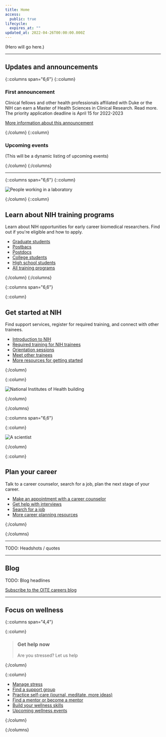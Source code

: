 ```yaml
---
title: Home
access:
  public: true
lifecycle:
  expires_at: ""
updated_at: 2022-04-26T00:00:00.000Z
---
```


(Hero will go here.)

---

## Updates and announcements

{::columns span="6,6"}
{::column}
### First announcement

Clinical fellows and other health professionals affiliated with Duke or the NIH can earn a Master of Health Sciences in Clinical Research. Read more. The priority application deadline is April 15 for 2022-2023

[More information about this announcement](#test)

{:/column}
{::column}

### Upcoming events

(This will be a dynamic listing of upcoming events)

{:/column}
{:/columns}

---

{::columns span="6,6"}
{::column}

![People working in a laboratory](/images/home/lab01.jpg)


{:/column}
{::column}

## Learn about NIH training programs

Learn about NIH opportunities for early career biomedical researchers. Find out if you're eligible and how to apply.

- [Graduate students](#TODO)
- [Postbacs](#TODO)
- [Postdocs](#TODO)
- [College students](#TODO)
- [High school students](#TODO)
- [All training programs](#TODO)

{:/column}
{:/columns}

{::columns span="6,6"}

{::column}

## Get started at NIH

Find support services, register for required training, and connect with other trainees.

- [Introduction to NIH](#TODO)
- [Required training for NIH trainees](#TODO)
- [Orientation sessions](#TODO)
- [Meet other trainees](#TODO)
- [More resources for getting started](#TODO)

{:/column}

{::column}

![National Institutes of Health building](/images/home/nih01.jpg)

{:/column}

{:/columns}

{::columns span="6,6"}

{::column}

![A scientist](/images/home/scientist01.jpg)

{:/column}

{::column}

## Plan your career

Talk to a career counselor, search for a job, plan the next stage of your career.

- [Make an appointment with a career counselor](#TODO)
- [Get help with interviews](#TODO)
- [Search for a job](#TODO)
- [More career planning resources](#TODO)


{:/column}

{:/columns}

---

TODO: Headshots / quotes

---

## Blog

TODO: Blog headlines

[Subscribe to the OITE careers blog](#TODO)

---

## Focus on wellness

{::columns span="4,4"}

{::column}

> ### Get help now
> Are you stressed?
> Let us help

{:/column}

{::column}

- [Manage stress](#TODO)
- [Find a support group](#TODO)
- [Practice self-care (journal, meditate, more ideas)](#TODO)
- [Find a mentor or become a mentor](#TODO)
- [Build your wellness skills](#TODO)
- [Upcoming wellness events](#TODO)

{:/column}

{:/columns}


